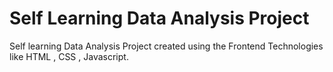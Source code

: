 # Self Learning Data Analysis Project 

Self learning Data Analysis Project created using the Frontend Technologies like HTML , CSS , Javascript.
